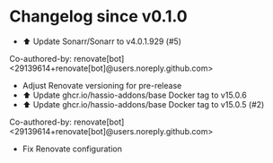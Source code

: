 # Changelog since v0.1.0
- ⬆️ Update Sonarr/Sonarr to v4.0.1.929 (#5)

Co-authored-by: renovate[bot] <29139614+renovate[bot]@users.noreply.github.com> 
- Adjust Renovate versioning for pre-release 
- ⬆️ Update ghcr.io/hassio-addons/base Docker tag to v15.0.6 
- ⬆️ Update ghcr.io/hassio-addons/base Docker tag to v15.0.5 (#2)

Co-authored-by: renovate[bot] <29139614+renovate[bot]@users.noreply.github.com> 
- Fix Renovate configuration 
